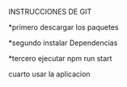 INSTRUCCIONES DE GIT 

    
 *primero descargar los paquetes 
 
 *segundo instalar Dependencias
      

*tercero ejecutar npm run start

cuarto usar la aplicacion